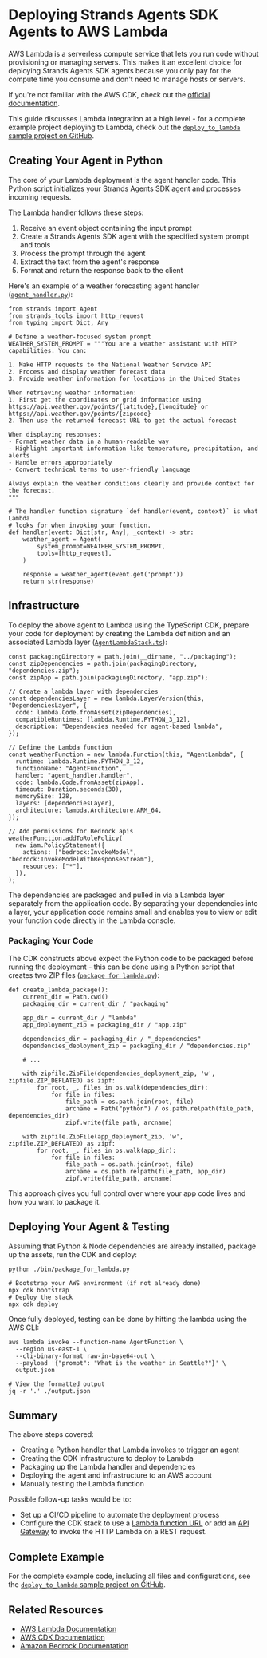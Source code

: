 # Deploying Strands Agents SDK Agents to AWS Lambda

AWS Lambda is a serverless compute service that lets you run code without provisioning or managing servers. This makes it an excellent choice for deploying Strands Agents SDK agents because you only pay for the compute time you consume and don't need to manage hosts or servers.

If you're not familiar with the AWS CDK, check out the [official documentation](https://docs.aws.amazon.com/cdk/v2/guide/home.html).

This guide discusses Lambda integration at a high level - for a complete example project deploying to Lambda, check out the [`deploy_to_lambda` sample project on GitHub](https://github.com/strands-agents/docs/tree/main/docs/examples/cdk/deploy_to_lambda).

## Creating Your Agent in Python

The core of your Lambda deployment is the agent handler code. This Python script initializes your Strands Agents SDK agent and processes incoming requests.

The Lambda handler follows these steps:

1. Receive an event object containing the input prompt
1. Create a Strands Agents SDK agent with the specified system prompt and tools
1. Process the prompt through the agent
1. Extract the text from the agent's response
1. Format and return the response back to the client

Here's an example of a weather forecasting agent handler ([`agent_handler.py`](https://github.com/strands-agents/docs/tree/main/docs/examples/cdk/deploy_to_lambda/lambda/agent_handler.py)):

```
from strands import Agent
from strands_tools import http_request
from typing import Dict, Any

# Define a weather-focused system prompt
WEATHER_SYSTEM_PROMPT = """You are a weather assistant with HTTP capabilities. You can:

1. Make HTTP requests to the National Weather Service API
2. Process and display weather forecast data
3. Provide weather information for locations in the United States

When retrieving weather information:
1. First get the coordinates or grid information using https://api.weather.gov/points/{latitude},{longitude} or https://api.weather.gov/points/{zipcode}
2. Then use the returned forecast URL to get the actual forecast

When displaying responses:
- Format weather data in a human-readable way
- Highlight important information like temperature, precipitation, and alerts
- Handle errors appropriately
- Convert technical terms to user-friendly language

Always explain the weather conditions clearly and provide context for the forecast.
"""

# The handler function signature `def handler(event, context)` is what Lambda
# looks for when invoking your function.
def handler(event: Dict[str, Any], _context) -> str:
    weather_agent = Agent(
        system_prompt=WEATHER_SYSTEM_PROMPT,
        tools=[http_request],
    )

    response = weather_agent(event.get('prompt'))
    return str(response)

```

## Infrastructure

To deploy the above agent to Lambda using the TypeScript CDK, prepare your code for deployment by creating the Lambda definition and an associated Lambda layer ([`AgentLambdaStack.ts`](https://github.com/strands-agents/docs/tree/main/docs/examples/cdk/deploy_to_lambda/lib/agent-lambda-stack.ts)):

```
const packagingDirectory = path.join(__dirname, "../packaging");
const zipDependencies = path.join(packagingDirectory, "dependencies.zip");
const zipApp = path.join(packagingDirectory, "app.zip");

// Create a lambda layer with dependencies
const dependenciesLayer = new lambda.LayerVersion(this, "DependenciesLayer", {
  code: lambda.Code.fromAsset(zipDependencies),
  compatibleRuntimes: [lambda.Runtime.PYTHON_3_12],
  description: "Dependencies needed for agent-based lambda",
});

// Define the Lambda function
const weatherFunction = new lambda.Function(this, "AgentLambda", {
  runtime: lambda.Runtime.PYTHON_3_12,
  functionName: "AgentFunction",
  handler: "agent_handler.handler",
  code: lambda.Code.fromAsset(zipApp),
  timeout: Duration.seconds(30),
  memorySize: 128,
  layers: [dependenciesLayer],
  architecture: lambda.Architecture.ARM_64,
});

// Add permissions for Bedrock apis
weatherFunction.addToRolePolicy(
  new iam.PolicyStatement({
    actions: ["bedrock:InvokeModel", "bedrock:InvokeModelWithResponseStream"],
    resources: ["*"],
  }),
);

```

The dependencies are packaged and pulled in via a Lambda layer separately from the application code. By separating your dependencies into a layer, your application code remains small and enables you to view or edit your function code directly in the Lambda console.

### Packaging Your Code

The CDK constructs above expect the Python code to be packaged before running the deployment - this can be done using a Python script that creates two ZIP files ([`package_for_lambda.py`](https://github.com/strands-agents/docs/tree/main/docs/examples/cdk/deploy_to_lambda/bin/package_for_lambda.py)):

```
def create_lambda_package():
    current_dir = Path.cwd()
    packaging_dir = current_dir / "packaging"

    app_dir = current_dir / "lambda"
    app_deployment_zip = packaging_dir / "app.zip"

    dependencies_dir = packaging_dir / "_dependencies"
    dependencies_deployment_zip = packaging_dir / "dependencies.zip"

    # ...

    with zipfile.ZipFile(dependencies_deployment_zip, 'w', zipfile.ZIP_DEFLATED) as zipf:
        for root, _, files in os.walk(dependencies_dir):
            for file in files:
                file_path = os.path.join(root, file)
                arcname = Path("python") / os.path.relpath(file_path, dependencies_dir)
                zipf.write(file_path, arcname)

    with zipfile.ZipFile(app_deployment_zip, 'w', zipfile.ZIP_DEFLATED) as zipf:
        for root, _, files in os.walk(app_dir):
            for file in files:
                file_path = os.path.join(root, file)
                arcname = os.path.relpath(file_path, app_dir)
                zipf.write(file_path, arcname)

```

This approach gives you full control over where your app code lives and how you want to package it.

## Deploying Your Agent & Testing

Assuming that Python & Node dependencies are already installed, package up the assets, run the CDK and deploy:

```
python ./bin/package_for_lambda.py

# Bootstrap your AWS environment (if not already done)
npx cdk bootstrap
# Deploy the stack
npx cdk deploy

```

Once fully deployed, testing can be done by hitting the lambda using the AWS CLI:

```
aws lambda invoke --function-name AgentFunction \
  --region us-east-1 \
  --cli-binary-format raw-in-base64-out \
  --payload '{"prompt": "What is the weather in Seattle?"}' \
  output.json

# View the formatted output
jq -r '.' ./output.json

```

## Summary

The above steps covered:

- Creating a Python handler that Lambda invokes to trigger an agent
- Creating the CDK infrastructure to deploy to Lambda
- Packaging up the Lambda handler and dependencies
- Deploying the agent and infrastructure to an AWS account
- Manually testing the Lambda function

Possible follow-up tasks would be to:

- Set up a CI/CD pipeline to automate the deployment process
- Configure the CDK stack to use a [Lambda function URL](https://docs.aws.amazon.com/lambda/latest/dg/urls-configuration.html) or add an [API Gateway](https://docs.aws.amazon.com/apigateway/latest/developerguide/welcome.html) to invoke the HTTP Lambda on a REST request.

## Complete Example

For the complete example code, including all files and configurations, see the [`deploy_to_lambda` sample project on GitHub](https://github.com/strands-agents/docs/tree/main/docs/examples/cdk/deploy_to_lambda).

## Related Resources

- [AWS Lambda Documentation](https://docs.aws.amazon.com/lambda/latest/dg/welcome.html)
- [AWS CDK Documentation](https://docs.aws.amazon.com/cdk/latest/guide/home.html)
- [Amazon Bedrock Documentation](https://docs.aws.amazon.com/bedrock/)
